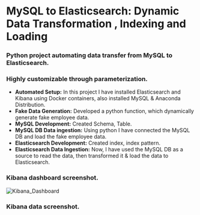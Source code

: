 # MySQL to Elasticsearch: Dynamic Data Transformation , Indexing and Loading

### Python project automating data transfer from MySQL to Elasticsearch.
### Highly customizable through parameterization.


 - <b>Automated Setup:</b> In this project I have installed Elasticsearch and Kibana using Docker containers, also installed MySQL & Anaconda Distribution.
 - <b>Fake Data Generation:</b> Developed a python function, which dynamically generate fake employee data.
 - <b>MySQL Development:</b> Created Schema, Table.
 - <b>MySQL DB Data ingestion:</b> Using python I have connected the MySQL DB and load the fake employee data.
 - <b>Elasticsearch Development:</b> Created index, index pattern.
 - <b>Elasticsearch Data Ingestion:</b> Now, I have used the MySQL DB as a source to read the data, then transformed it & load the data to Elasticsearch.

### Kibana dashboard screenshot.
![Kibana_Dashboard](https://github.com/pranabkumarpaul/ETL_MySQL_to_ElasticSearch/assets/74065301/d7e3ed3a-5d3f-48f5-b86c-c2fecd25a14f)

### Kibana data screenshot.

